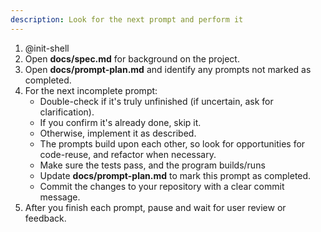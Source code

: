 ```yaml
---
description: Look for the next prompt and perform it
---
```


1. @init-shell
2. Open **docs/spec.md** for background on the project.
3. Open **docs/prompt-plan.md** and identify any prompts not marked as completed.
4. For the next incomplete prompt:
    - Double-check if it's truly unfinished (if uncertain, ask for clarification).
    - If you confirm it's already done, skip it.
    - Otherwise, implement it as described.
    - The prompts build upon each other, so look for opportunities for code-reuse, and refactor when necessary.
    - Make sure the tests pass, and the program builds/runs
    - Update **docs/prompt-plan.md** to mark this prompt as completed.
    - Commit the changes to your repository with a clear commit message.
5. After you finish each prompt, pause and wait for user review or feedback.
